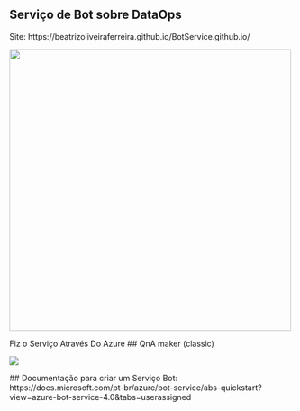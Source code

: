 ## Serviço de Bot sobre DataOps
<p>Site: https://beatrizoliveiraferreira.github.io/BotService.github.io/</p>
<img src = "https://cdn.pixabay.com/photo/2019/03/21/15/51/chatbot-4071274_1280.jpg" width=500 />
<p></p>
<p></p>
Fiz o Serviço Através Do Azure 
## QnA maker (classic)
<p>
<img src= "https://miro.medium.com/max/1134/1*E_ywga8oftCkatcvjT86dw.png" />
</p>
## Documentação para criar um Serviço Bot: 
https://docs.microsoft.com/pt-br/azure/bot-service/abs-quickstart?view=azure-bot-service-4.0&tabs=userassigned


